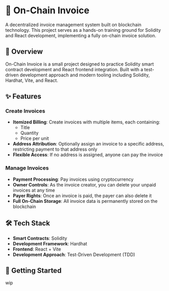 # 🧾 On-Chain Invoice

A decentralized invoice management system built on blockchain technology. This project serves as a hands-on training ground for Solidity and React development, implementing a fully on-chain invoice solution.

## 🎯 Overview

On-Chain Invoice is a small project designed to practice Solidity smart contract development and React frontend integration. Built with a test-driven development approach and modern tooling including Solidity, Hardhat, Vite, and React.

## ✨ Features

### Create Invoices
- **Itemized Billing**: Create invoices with multiple items, each containing:
  - Title
  - Quantity
  - Price per unit
- **Address Attribution**: Optionally assign an invoice to a specific address, restricting payment to that address only
- **Flexible Access**: If no address is assigned, anyone can pay the invoice

### Manage Invoices
- **Payment Processing**: Pay invoices using cryptocurrency
- **Owner Controls**: As the invoice creator, you can delete your unpaid invoices at any time
- **Payer Rights**: Once an invoice is paid, the payer can also delete it
- **Full On-Chain Storage**: All invoice data is permanently stored on the blockchain

## 🛠️ Tech Stack

- **Smart Contracts**: Solidity
- **Development Framework**: Hardhat
- **Frontend**: React + Vite
- **Development Approach**: Test-Driven Development (TDD)

## 🚀 Getting Started

wip
